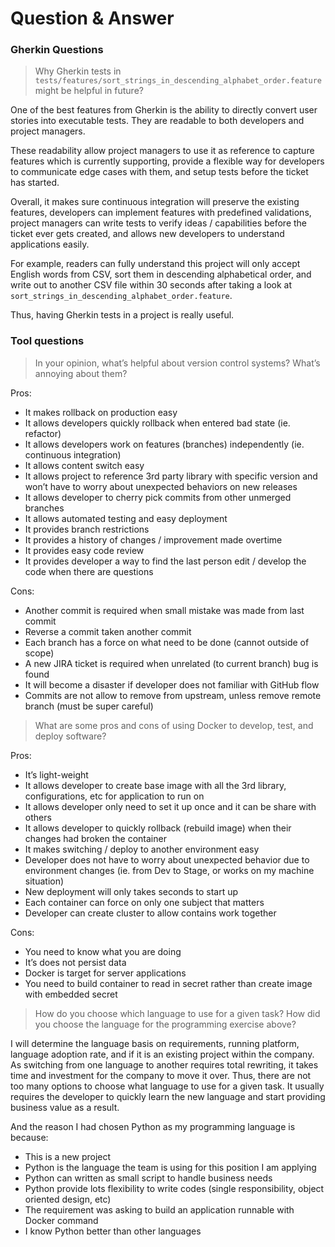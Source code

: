 # Question & Answer

###  **Gherkin Questions**
> Why Gherkin tests in `tests/features/sort_strings_in_descending_alphabet_order.feature` might be helpful in future?

One of the best features from Gherkin is the ability to directly convert user stories into executable tests.  They are readable to both developers and project managers.  

These readability allow project managers to use it as reference to capture features which is currently supporting, provide a flexible way for developers to communicate edge cases with them, and setup tests before the ticket has started. 

Overall, it makes sure continuous integration will preserve the existing features, developers can implement features with predefined validations, project managers can write tests to verify ideas / capabilities before the ticket ever gets created, and allows new developers to understand applications easily.

For example, readers can fully understand this project will only accept English words from CSV, sort them in descending alphabetical order,  and write out to another CSV file within 30 seconds after taking a look at `sort_strings_in_descending_alphabet_order.feature`.  

Thus, having Gherkin tests in a project is really useful.


### **Tool questions**
> In your opinion, what’s helpful about version control systems? What’s annoying about them?

Pros:
- It makes rollback on production easy
- It allows developers quickly rollback when entered bad state (ie. refactor)
- It allows developers work on features (branches) independently (ie. continuous integration)
- It allows content switch easy
- It allows project to reference 3rd party library with specific version and won’t have to worry about unexpected behaviors on new releases
- It allows developer to cherry pick commits from other unmerged branches
- It allows automated testing and easy deployment
- It provides branch restrictions
- It provides a history of changes / improvement made overtime
- It provides easy code review
- It provides developer a way to find the last person edit / develop the code when there are questions

Cons:
- Another commit is required when small mistake was made from last commit
- Reverse a commit taken another commit
- Each branch has a force on what need to be done (cannot outside of scope)
- A new JIRA ticket is required when unrelated (to current branch) bug is found
- It will become a disaster if developer does not familiar with GitHub flow
- Commits are not allow to remove from upstream, unless remove remote branch (must be super careful)


> What are some pros and cons of using Docker to develop, test, and deploy software?

Pros:
- It’s light-weight
- It allows developer to create base image with all the 3rd library, configurations, etc for application to run on
- It allows developer only need to set it up once and it can be share with others
- It allows developer to quickly rollback (rebuild image) when their changes had broken the container
- It makes switching / deploy to another environment easy
- Developer does not have to worry about unexpected behavior due to environment changes (ie. from Dev to Stage, or works on my machine situation)
- New deployment will only takes seconds to start up
- Each container can force on only one subject that matters
- Developer can create cluster to allow contains work together

Cons:
- You need to know what you are doing
- It’s does not persist data
- Docker is target for server applications
- You need to build container to read in secret rather than create image with embedded secret

> How do you choose which language to use for a given task? How did you choose the language for the programming exercise above?

I will determine the language basis on requirements, running platform, language adoption rate, and if it is an existing project within the company.  As switching from one language to another requires total rewriting, it takes time and investment for the company to move it over.  Thus, there are not too many options to choose what language to use for a given task.  It usually requires the developer to quickly learn the new language and start providing business value as a result.

And the reason I had chosen Python as my programming language is because:
- This is a new project
- Python is the language the team is using for this position I am applying
- Python can written as small script to handle business needs
- Python provide lots flexibility to write codes (single responsibility, object oriented design, etc)
- The requirement was asking to build an application runnable with Docker command
- I know Python better than other languages 
